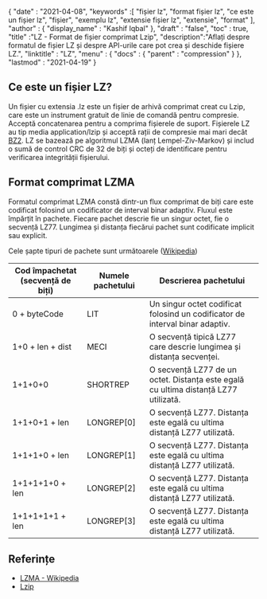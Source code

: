 {
  "date" : "2021-04-08",
  "keywords" :[ "fișier lz", "format fișier lz", "ce este un fișier lz", "fișier", "exemplu lz", "extensie fișier lz", "extensie", "format" ],
  "author" : {
    "display_name" : "Kashif Iqbal"
},
  "draft" : "false",
  "toc" : true,
  "title" :"LZ - Format de fișier comprimat Lzip",
  "description":"Aflați despre formatul de fișier LZ și despre API-urile care pot crea și deschide fișiere LZ.",
  "linktitle" : "LZ",
  "menu" : {
    "docs" : {
      "parent" : "compression"
}
},
  "lastmod" : "2021-04-19"
}

## Ce este un fișier LZ?

Un fișier cu extensia .lz este un fișier de arhivă comprimat creat cu Lzip, care este un instrument gratuit de linie de comandă pentru compresie. Acceptă concatenarea pentru a comprima fișierele de suport. Fișierele LZ au tip media application/lzip și acceptă rații de compresie mai mari decât [BZ2](/ro/compression/bz2/). LZ se bazează pe algoritmul LZMA (lanț Lempel-Ziv-Markov) și includ o sumă de control CRC de 32 de biți și octeți de identificare pentru verificarea integrității fișierului.

## Format comprimat LZMA

Formatul comprimat LZMA constă dintr-un flux comprimat de biți care este codificat folosind un codificator de interval binar adaptiv. Fluxul este împărțit în pachete. Fiecare pachet descrie fie un singur octet, fie o secvență LZ77. Lungimea și distanța fiecărui pachet sunt codificate implicit sau explicit.

Cele șapte tipuri de pachete sunt următoarele ([Wikipedia](https://en.wikipedia.org/wiki/Lempel%E2%80%93Ziv%E2%80%93Markov_chain_algorithm#Compressed_format_overview))

|Cod împachetat (secvență de biți) |Numele pachetului |Descrierea pachetului|
---|---|---|
|0 + byteCode| LIT| Un singur octet codificat folosind un codificator de interval binar adaptiv.|
|1+0 + len + dist| MECI| O secvență tipică LZ77 care descrie lungimea și distanța secvenței.|
|1+1+0+0| SHORTREP| O secvență LZ77 de un octet. Distanța este egală cu ultima distanță LZ77 utilizată.|
|1+1+0+1 + len| LONGREP[0]| O secvență LZ77. Distanța este egală cu ultima distanță LZ77 utilizată.|
|1+1+1+0 + len| LONGREP[1]| O secvență LZ77. Distanța este egală cu ultima distanță LZ77 utilizată.|
|1+1+1+1+0 + len| LONGREP[2]| O secvență LZ77. Distanța este egală cu ultima distanță LZ77 utilizată.|
|1+1+1+1+1 + len| LONGREP[3]| O secvență LZ77. Distanța este egală cu ultima distanță LZ77 utilizată.|


## Referințe

* [LZMA - Wikipedia](https://en.wikipedia.org/wiki/Lempel%E2%80%93Ziv%E2%80%93Markov_chain_algorithm#Compressed_format_overview)
* [Lzip](https://en.wikipedia.org/wiki/Lzip)

